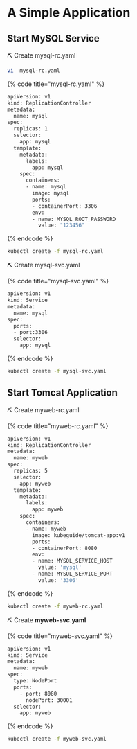 # A Simple Application

## Start MySQL Service

⛏ Create mysql-rc.yaml

```bash
vi  mysql-rc.yaml
```

{% code title="mysql-rc.yaml" %}
```bash
apiVersion: v1
kind: ReplicationController
metadata:
  name: mysql
spec:
  replicas: 1
  selector:
    app: mysql
  template:
    metadata:
      labels:
        app: mysql
    spec:
      containers:
      - name: mysql
        image: mysql
        ports:
        - containerPort: 3306
        env:
        - name: MYSQL_ROOT_PASSWORD
          value: "123456"      
```
{% endcode %}

```bash
kubectl create -f mysql-rc.yaml
```

⛏ Create mysql-svc.yaml

{% code title="mysql-svc.yaml" %}
```bash
apiVersion: v1
kind: Service
metadata:
  name: mysql
spec:
  ports:
  - port:3306
  selector:
    app: mysql
```
{% endcode %}

```bash
kubectl create -f mysql-svc.yaml
```

## Start Tomcat Application

⛏ Create myweb-rc.yaml

{% code title="myweb-rc.yaml" %}
```bash
apiVersion: v1
kind: ReplicationController
metadata:
  name: myweb
spec:
  replicas: 5
  selector:
    app: myweb
  template:
    metadata:
      labels:
        app: myweb
    spec:
      containers:
      - name: myweb
        image: kubeguide/tomcat-app:v1
        ports:
        - containerPort: 8080
        env:
        - name: MYSQL_SERVICE_HOST
          value: 'mysql'
        - name: MYSQL_SERVICE_PORT
          value: '3306'
```
{% endcode %}

```bash
kubectl create -f myweb-rc.yaml
```

⛏ Create **myweb-svc.yaml**

{% code title="myweb-svc.yaml" %}
```bash
apiVersion: v1
kind: Service
metadata:
  name: myweb
spec:
  type: NodePort
  ports:
    - port: 8080
      nodePort: 30001
  selector:
    app: myweb
```
{% endcode %}

```bash
kubectl create -f myweb-svc.yaml
```



